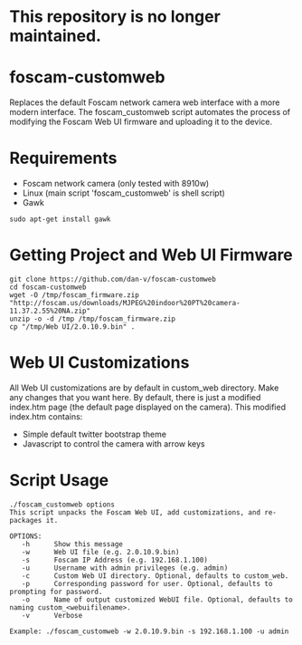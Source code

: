 # This repository is no longer maintained.

foscam-customweb
================

Replaces the default Foscam network camera web interface with a more modern interface. The foscam_customweb script automates the process of modifying the Foscam Web UI firmware and uploading it to the device.

Requirements
===
* Foscam network camera (only tested with 8910w)
* Linux (main script 'foscam_customweb' is shell script)
* Gawk
```
sudo apt-get install gawk
```

Getting Project and Web UI Firmware
===
```
git clone https://github.com/dan-v/foscam-customweb
cd foscam-customweb
wget -O /tmp/foscam_firmware.zip "http://foscam.us/downloads/MJPEG%20indoor%20PT%20camera-11.37.2.55%20NA.zip"
unzip -o -d /tmp /tmp/foscam_firmware.zip
cp "/tmp/Web UI/2.0.10.9.bin" .
```

Web UI Customizations
===
All Web UI customizations are by default in custom_web directory. Make any changes that you want here. By default, there is just a modified index.htm page (the default page displayed on the camera). This modified index.htm contains:
* Simple default twitter bootstrap theme
* Javascript to control the camera with arrow keys

Script Usage
===
```
./foscam_customweb options
This script unpacks the Foscam Web UI, add customizations, and re-packages it.

OPTIONS:
   -h      Show this message
   -w      Web UI file (e.g. 2.0.10.9.bin)
   -s      Foscam IP Address (e.g. 192.168.1.100)
   -u      Username with admin privileges (e.g. admin)
   -c      Custom Web UI directory. Optional, defaults to custom_web.
   -p      Corresponding password for user. Optional, defaults to prompting for password. 
   -o      Name of output customized WebUI file. Optional, defaults to naming custom_<webuifilename>.
   -v      Verbose
   
Example: ./foscam_customweb -w 2.0.10.9.bin -s 192.168.1.100 -u admin
```

